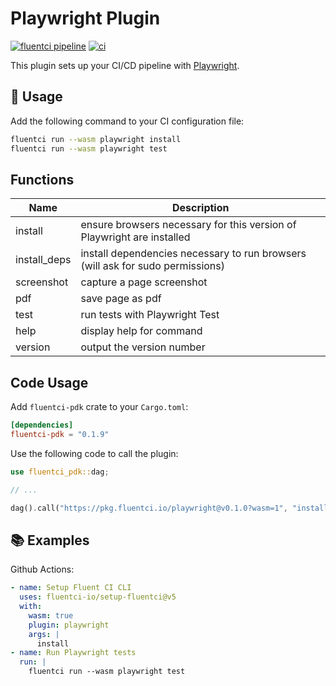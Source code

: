 # Playwright Plugin

[![fluentci pipeline](https://shield.fluentci.io/x/playwright)](https://pkg.fluentci.io/playwright)
[![ci](https://github.com/fluentci-io/playwright-plugin/actions/workflows/ci.yml/badge.svg)](https://github.com/fluentci-io/playwright-plugin/actions/workflows/ci.yml)

This plugin sets up your CI/CD pipeline with [Playwright](https://playwright.dev/).

## 🚀 Usage

Add the following command to your CI configuration file:

```bash
fluentci run --wasm playwright install
fluentci run --wasm playwright test
```

## Functions

| Name    | Description                                                     |
| ------- | --------------------------------------------------------------- |
| install | ensure browsers necessary for this version of Playwright are installed |
| install_deps | install dependencies necessary to run browsers (will ask for sudo permissions) |
| screenshot | capture a page screenshot                                    |
| pdf        | save page as pdf                                             |
| test       | run tests with Playwright Test                               |
| help       | display help for command                                             |
| version    | output the version number                             |

## Code Usage

Add `fluentci-pdk` crate to your `Cargo.toml`:

```toml
[dependencies]
fluentci-pdk = "0.1.9"
```

Use the following code to call the plugin:

```rust
use fluentci_pdk::dag;

// ...

dag().call("https://pkg.fluentci.io/playwright@v0.1.0?wasm=1", "install", vec![])?;
```

## 📚 Examples

Github Actions:

```yaml
- name: Setup Fluent CI CLI
  uses: fluentci-io/setup-fluentci@v5
  with:
    wasm: true
    plugin: playwright
    args: |
      install
- name: Run Playwright tests
  run: |
    fluentci run --wasm playwright test
```
